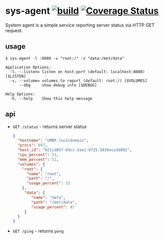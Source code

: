 # sys-agent [![build](https://github.com/umputun/sys-agent/actions/workflows/ci.yml/badge.svg)](https://github.com/umputun/sys-agent/actions/workflows/ci.yml) [![Coverage Status](https://coveralls.io/repos/github/umputun/sys-agent/badge.svg?branch=master)](https://coveralls.io/github/umputun/sys-agent?branch=master)

System agent is a simple service reporting server status via HTTP GET request.

## usage

`$ sys-agent -l :8080 -v "root:/" -v "data:/mnt/data"`


```
Application Options:
  -l, --listen= listen on host:port (default: localhost:8080) [$LISTEN]
  -v, --volume= volumes to report (default: root:/) [$VOLUMES]
      --dbg     show debug info [$DEBUG]

Help Options:
  -h, --help    Show this help message

```

## api

 - `GET /status` - returns server status

   ```json
   {
     "hostname": "UMBP.localdomain",
     "procs": 697,
     "host_id": "021cd85f-69cc-5ae1-9725-5836eca1b092",
     "cpu_percent": 11,
     "mem_percent": 51,
     "volumes": {
       "root": {
         "name": "root",
         "path": "/",
         "usage_percent": 33
       },
        "data": {
           "name": "data",
           "path": "/mnt/data",
           "usage_percent": 87
        }
     }
   }
   ```

 - `GET /ping` - returns `pong`

